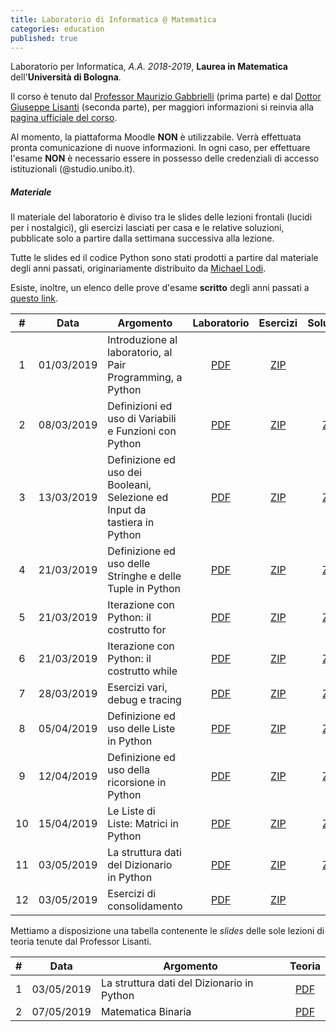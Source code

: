 ```yaml
---
title: Laboratorio di Informatica @ Matematica
categories: education
published: true
---
```


Laboratorio per Informatica, _A.A. 2018-2019_, **Laurea in Matematica**
dell'**Università di Bologna**.

Il corso è tenuto dal [Professor Maurizio
Gabbrielli](http://cs.unibo.it/~gabbri) (prima parte) e dal [Dottor Giuseppe
Lisanti](https://www.unibo.it/sitoweb/giuseppe.lisanti) (seconda parte), per
maggiori informazioni si reinvia alla [pagina ufficiale del
corso](https://www.unibo.it/it/didattica/insegnamenti/insegnamento/2018/323868).

<!-- ##### Form di registrazione al corso

A questa pagina potete accedere alla piattaforma di e-learning creata per il corso:
[Moodle](https://moodle.dm.unibo.it) [<https://moodle.dm.unibo.it>].
Su questa piattaform web:
1. viene gestita la distribuzione degli esercizi;
2. si svolge l'esame di laboratorio.

Per poter accedere non bastano le credenziali di ateneo, ma è necessario creare
un utente apposito. -->

<div class="alert alert-danger" role="alert">
  Al momento, la piattaforma Moodle <strong>NON</strong> è utilizzabile.
  Verrà effettuata pronta comunicazione di nuove informazioni.
  In ogni caso, per effettuare l'esame <strong>NON</strong> è necessario essere
  in possesso delle credenziali di accesso istituzionali (@studio.unibo.it).
</div>

##### Materiale

Il materiale del laboratorio è diviso tra le slides delle lezioni frontali
(lucidi per i nostalgici), gli esercizi lasciati per casa e le relative
soluzioni, pubblicate solo a partire dalla settimana successiva alla lezione.

Tutte le slides ed il codice Python sono stati prodotti a partire dal materiale
degli anni passati, originariamente distribuito da [Michael
Lodi](https://www.unibo.it/sitoweb/michael.lodi/).

Esiste, inoltre, un elenco delle prove d'esame **scritto** degli anni passati a
[questo link](http://www.cs.unibo.it/~martini/MATH/esami/).

|  #  |    Data    | Argomento                                                                 |                                  Laboratorio                                   |                                Esercizi                                |                                Soluzioni                                |
| :-: | :--------: | ------------------------------------------------------------------------- | :----------------------------------------------------------------------------: | :--------------------------------------------------------------------: | :---------------------------------------------------------------------: |
|  1  | 01/03/2019 | Introduzione al laboratorio, al Pair Programming, a Python                |   [PDF](https://www.dropbox.com/s/lbah6v0vcheo04r/001_Introduzioni.pdf?dl=0)   | [ZIP](https://www.dropbox.com/s/p18fo6owneshldw/001_Esercizi.zip?dl=0) |                                    -                                    |
|  2  | 08/03/2019 | Definizioni ed uso di Variabili e Funzioni con Python                     | [PDF](https://www.dropbox.com/s/azrstwntra9vqh8/002_Definizioni_Base.pdf?dl=0) | [ZIP](https://www.dropbox.com/s/kl1vc9s1xqp6y6q/002_Esercizi.zip?dl=0) | [ZIP](https://www.dropbox.com/s/yogszra0unucq52/002_Soluzioni.zip?dl=0) |
|  3  | 13/03/2019 | Definizione ed uso dei Booleani, Selezione ed Input da tastiera in Python |    [PDF](https://www.dropbox.com/s/xv4a6dgio236o37/003_Condizioni.pdf?dl=0)    | [ZIP](https://www.dropbox.com/s/2t5qp6wgy8slg4w/003_Esercizi.zip?dl=0) | [ZIP](https://www.dropbox.com/s/yov82ea40j9dr5q/003_Soluzioni.zip?dl=0) |
|  4  | 21/03/2019 | Definizione ed uso delle Stringhe e delle Tuple in Python                 |  [PDF](https://www.dropbox.com/s/mtbeskmomlver4b/004_Stringhe_Tuple.pdf?dl=0)  | [ZIP](https://www.dropbox.com/s/jbsrye80wyk25nq/004_Esercizi.zip?dl=0) | [ZIP](https://www.dropbox.com/s/u1kowikvbk635in/004_Soluzioni.zip?dl=0) |
|  5  | 21/03/2019 | Iterazione con Python: il costrutto for                                   |      [PDF](https://www.dropbox.com/s/a9lkroltjs9hz2x/005_Cicli.pdf?dl=0)       | [ZIP](https://www.dropbox.com/s/g99nitpy872afoi/005_Esercizi.zip?dl=0) | [ZIP](https://www.dropbox.com/s/1qcg1m22wj3ngp7/005_Soluzioni.zip?dl=0) |
|  6  | 21/03/2019 | Iterazione con Python: il costrutto while                                 |      [PDF](https://www.dropbox.com/s/fcih8fx7p3to42e/006_While.pdf?dl=0)       | [ZIP](https://www.dropbox.com/s/plxjqm7zragaq6z/006_Esercizi.zip?dl=0) | [ZIP](https://www.dropbox.com/s/jsyws4i7etubdyl/006_Soluzioni.zip?dl=0) |
|  7  | 28/03/2019 | Esercizi vari, debug e tracing                                            |      [PDF](https://www.dropbox.com/s/4zzo4yoo0gccxqx/007_Debug.pdf?dl=0)       | [ZIP](https://www.dropbox.com/s/gnqygx6zjz5f5j0/007_Esercizi.zip?dl=0) | [ZIP](https://www.dropbox.com/s/ny3qloc9wtjd7im/007_Soluzioni.zip?dl=0) |
|  8  | 05/04/2019 | Definizione ed uso delle Liste in Python                                  |      [PDF](https://www.dropbox.com/s/myhn1z8ynujywfb/008_Liste.pdf?dl=0)       | [ZIP](https://www.dropbox.com/s/73dt6lhlecj65ww/008_Esercizi.zip?dl=0) | [ZIP](https://www.dropbox.com/s/kmngf8p05qkhugv/008_Soluzioni.zip?dl=0) |
|  9  | 12/04/2019 | Definizione ed uso della ricorsione in Python                             |    [PDF](https://www.dropbox.com/s/hzztmgcoilb4afg/009_Ricorsione.pdf?dl=0)    | [ZIP](https://www.dropbox.com/s/xtt089om1cyt9i1/009_Esercizi.zip?dl=0) | [ZIP](https://www.dropbox.com/s/trfnrux8p89hq70/009_Soluzioni.zip?dl=0) |
| 10  | 15/04/2019 | Le Liste di Liste: Matrici in Python                                      |     [PDF](https://www.dropbox.com/s/3j7mvxu3dkgcenl/010_Matrici.pdf?dl=0)      | [ZIP](https://www.dropbox.com/s/39npajtdnkjahkq/010_Esercizi.zip?dl=0) | [ZIP](https://www.dropbox.com/s/rcj9fipa7aul9so/010_Soluzioni.zip?dl=0) |
| 11  | 03/05/2019 | La struttura dati del Dizionario in Python                                |        [PDF](https://www.dropbox.com/s/l9euij57ka25rfj/Lab11.pdf?dl=0)         | [ZIP](https://www.dropbox.com/s/7iu73yuqg16e44f/011_Esercizi.zip?dl=0) | [ZIP](https://www.dropbox.com/s/24ctf2eu7ehovu1/011_Soluzioni.zip?dl=0) |
| 12  | 03/05/2019 | Esercizi di consolidamento                                                |                                    [PDF]()                                     |                                [ZIP]()                                 |                                    -                                    |

Mettiamo a disposizione una tabella contenente le _slides_ delle sole lezioni di teoria tenute dal Professor Lisanti.

|  #  |    Data    | Argomento                                  |                                  Teoria                                   |
| :-: | :--------: | ------------------------------------------ | :-----------------------------------------------------------------------: |
|  1  | 03/05/2019 | La struttura dati del Dizionario in Python | [PDF](https://drive.google.com/open?id=1lt2F0-ztMxLPxUiZcqdcZ6KKIQtdue9y) |
|  2  | 07/05/2019 | Matematica Binaria                         | [PDF](https://drive.google.com/open?id=1k_LwffjQ-rjGsJg54o58GeTnjWfWIWQ0) |
